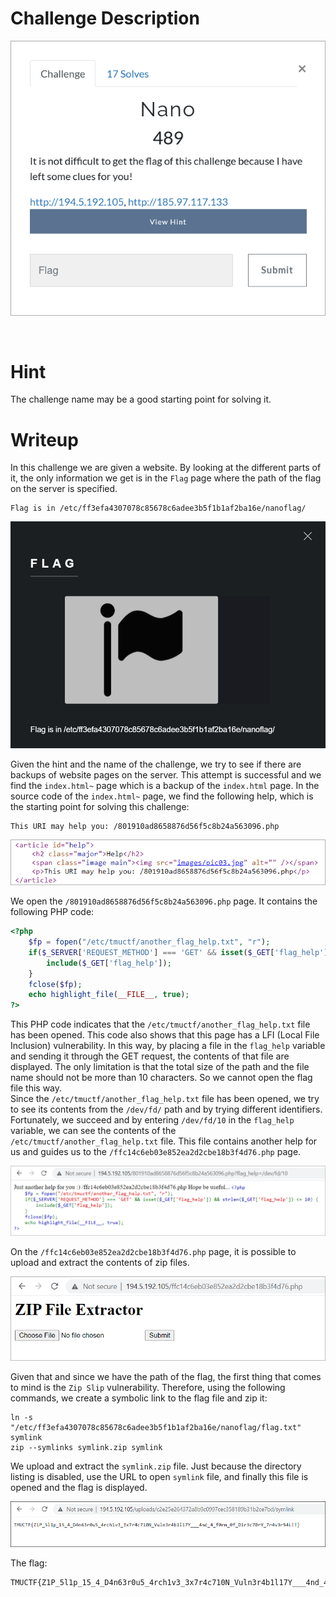 # Challenge Description
<p align="center">
  <img src="Challenge.png">
</p>
<br>

# Hint
The challenge name may be a good starting point for solving it.

# Writeup
In this challenge we are given a website. 
By looking at the different parts of it, the only information we get is in the `Flag` page where the path of the flag on the server is specified.
```
Flag is in /etc/ff3efa4307078c85678c6adee3b5f1b1af2ba16e/nanoflag/
```
<p align="center">
  <img src="Writeup Files/1.png">
</p>

Given the hint and the name of the challenge, we try to see if there are backups of website pages on the server.
This attempt is successful and we find the `index.html~` page which is a backup of the `index.html` page.
In the source code of the `index.html~` page, we find the following help, which is the starting point for solving this challenge:
```
This URI may help you: /801910ad8658876d56f5c8b24a563096.php
```
<p align="center">
  <img src="Writeup Files/2.png">
</p>

We open the `/801910ad8658876d56f5c8b24a563096.php` page. It contains the following PHP code:
```php
<?php
    $fp = fopen("/etc/tmuctf/another_flag_help.txt", "r");
    if($_SERVER['REQUEST_METHOD'] === 'GET' && isset($_GET['flag_help']) && strlen($_GET['flag_help']) <= 10) {
        include($_GET['flag_help']);
    }
    fclose($fp);
    echo highlight_file(__FILE__, true);
?>
```  
This PHP code indicates that the `/etc/tmuctf/another_flag_help.txt` file has been opened.
This code also shows that this page has a LFI (Local File Inclusion) vulnerability.
In this way, by placing a file in the `flag_help` variable and sending it through the GET request, the contents of that file are displayed.
The only limitation is that the total size of the path and the file name should not be more than 10 characters.
So we cannot open the flag file this way.  
Since the `/etc/tmuctf/another_flag_help.txt` file has been opened, we try to see its contents from the `/dev/fd/` path and by trying different identifiers.
Fortunately, we succeed and by entering `/dev/fd/10` in the `flag_help` variable, we can see the contents of the `/etc/tmuctf/another_flag_help.txt` file.
This file contains another help for us and guides us to the `/ffc14c6eb03e852ea2d2cbe18b3f4d76.php` page.
<p align="center">
  <img src="Writeup Files/3.png">
</p>

On the `/ffc14c6eb03e852ea2d2cbe18b3f4d76.php` page, it is possible to upload and extract the contents of zip files.
<p align="center">
  <img src="Writeup Files/4.png">
</p>

Given that and since we have the path of the flag, the first thing that comes to mind is the `Zip Slip` vulnerability.
Therefore, using the following commands, we create a symbolic link to the flag file and zip it:
```
ln -s "/etc/ff3efa4307078c85678c6adee3b5f1b1af2ba16e/nanoflag/flag.txt" symlink
zip --symlinks symlink.zip symlink
```  
We upload and extract the `symlink.zip` file.
Just because the directory listing is disabled, use the URL to open `symlink` file, and finally this file is opened and the flag is displayed.
<p align="center">
  <img src="Writeup Files/5.png">
</p>

The flag:
```
TMUCTF{Z1P_5l1p_15_4_D4n63r0u5_4rch1v3_3x7r4c710N_Vuln3r4b1l17Y___4nd_4_f0rm_0f_D1r3c70rY_7r4v3r54L!!}
```

